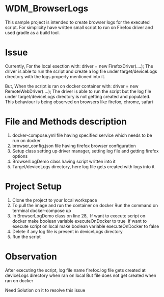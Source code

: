 # WDM_BrowserLogs
This sample project is intended to create browser logs for the executed script.
For simplicity have written small script to run on Firefox driver and used gradle as a build tool.

# Issue
Currently, For the local exection with:
driver = new FirefoxDriver(....); 
The driver is able to run the script and create a log file under target/deviceLogs directory with the logs properly mentioned into it.

But,
When the script is ran on docker container with:
driver = new RemoteWebDriver(....);
The driver is able to run the script but the log file under target/deviceLogs directory is not getting created and populated.
This behaviour is being observed on browsers like firefox, chrome, safari

# File and Methods description

1. docker-compose.yml file having specified service which needs to be run on docker
2. browser_config.json file having firefox browser configuration 
3. Setup class setting up driver manager, setting log file and getting firefox options
4. BrowserLogDemo class having script written into it
5. Target/deviceLogs directory, here log file gets created with logs into it

# Project Setup

1. Clone the project to your local workspace
2. To pull the image and run the container on docker Run the command on terminal docker-compose up
3. In BrowserLogDemo class on line 28,  If want to execute script on docker make boolean variable executeOnDocker to true  if want to execute script on local make  boolean variable executeOnDocker to false 
4. Delete if any log file is present in deviceLogs directory
5. Run the script 

# Observation
After executing the script, log file name firefox.log file gets created at deviceLogs directory when ran on local 
But file does not get created when ran on docker

Need Solution on it to resolve this issue
